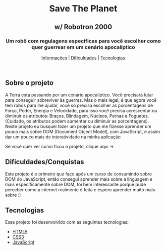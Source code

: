 <h1 align="center"> Save The Planet </h1>
<h2 align="center"> w/ Robotron 2000 </h2>

<h3 align="center"> Um robô com regulagens específicas para você escolher como quer guerrear em um cenário apocalíptico </h3>

<p align="center"> 
<a href="#about">Informações</a> | <a href="dif">Dificuldades</a> | <a href="#techs">Tecnologias</a>
</p>

<br>

<h2 id="about">Sobre o projeto</h2>
A Terra está passando por um cenário apocalíptico. Você precisará lutar para conseguir sobreviver às guerras. Mas o mais legal, é que agora você tem robôs para lhe ajudar, você só precisa escolher as porcentagens de Força, Poder, Energia e Velocidade, para isso você precisa acrescentar ou diminuir os atributos: Braços, Blindagem, Núcleos, Pernas e Foguetes. (Cuidado, os atributos podem aumentar ou diminuir as porcentagens). 
Neste projeto eu busquei fazer um projeto que me fizesse aprender um pouco mais sobre DOM (Document Object Model), com JavaScript, e assim dar um pouco mais de interatividade na minha aplicação
  
  Se você quer ver como ficou o projeto, clique aqui ->
<br>

<h2 id="dif">Dificuldades/Conquistas</h2>
Este projeto é o primeiro que faço após um curso de consumindo sobre DOM do JavaScript, então consegui aprender mais sobre a linguagem e mais especificamente sobre DOM, foi bem interessante porque pude perceber como a internet realmente é feita e espero aprender muito mais sobre :)

<br> 

<h2 id="techs">Tecnologias</h2>
Esse projeto foi desenvolvido com as seguintes tecnologias:

- [HTML5](https://developer.mozilla.org/pt-BR/docs/Web/HTML)
- [CSS3](https://developer.mozilla.org/pt-BR/docs/Web/CSS)
- [JavaScript](https://developer.mozilla.org/pt-BR/docs/Web/JavaScript)